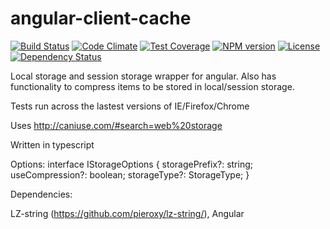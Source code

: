 # angular-client-cache

[![Build Status](https://travis-ci.org/jonocairns/angular-client-cache.svg?branch=master)](https://travis-ci.org/jonocairns/angular-client-cache) [![Code Climate](https://codeclimate.com/github/jonocairns/angular-client-cache/badges/gpa.svg)](https://codeclimate.com/github/jonocairns/angular-client-cache) [![Test Coverage](https://codeclimate.com/github/jonocairns/angular-client-cache/badges/coverage.svg)](https://codeclimate.com/github/jonocairns/angular-client-cache) [![NPM version][npm-image]][npm-url] [![License][license-image]][license-url] [![Dependency Status][david-image]][david-url]
 

Local storage and session storage wrapper for angular. Also has functionality to compress items to be stored in local/session storage.

Tests run across the lastest versions of IE/Firefox/Chrome

Uses http://caniuse.com/#search=web%20storage

Written in typescript

Options: interface IStorageOptions {
        storagePrefix?: string;
        useCompression?: boolean;
        storageType?: StorageType;
    }

Dependencies: 

LZ-string (https://github.com/pieroxy/lz-string/),
Angular

[npm-image]: https://img.shields.io/npm/v/angular-client-cache.svg?style=flat-square
[npm-url]: https://npmjs.org/package/angular-client-cache
[license-image]: http://img.shields.io/npm/l/angular-client-cache.svg?style=flat-square
[license-url]: LICENSE
[david-image]: http://img.shields.io/david/jonocairns/angular-client-cache.svg?style=flat-square
[david-url]: https://david-dm.org/jonocairns/angular-client-cache
